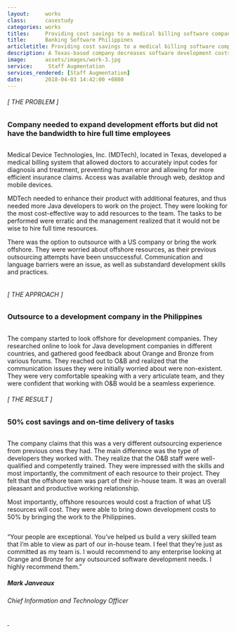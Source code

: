 ```yaml
---
layout:     works
class:      casestudy
categories: works
titles:     Providing cost savings to a medical billing software company in the US
title:      Banking Software Philippines
articletitle: Providing cost savings to a medical billing software company in the US
description: A Texas-based company decreases software development costs by hiring an offshore development team
image:      assets/images/work-3.jpg
service:     Staff Augmentation
services_rendered: [Staff Augmentation]
date:       2018-04-03 14:42:00 +0800
---
```

<div class="row">
  <div class="col-12 col-lg-6">
    <H6>[ THE PROBLEM ]</H6>
    <H3>Company needed to expand development efforts but did not have the bandwidth to hire full time employees</H3>
    <img src="{{ "assets/images/hr.svg" | relative_url }}" alt="" class="hr" />
  </div>
  <div class="col-12 col-lg-6">
    <p>
      Medical Device Technologies, Inc. (MDTech), located in Texas, developed a medical billing system that allowed doctors to accurately input codes for diagnosis and treatment, preventing human error and allowing for more efficient insurance claims. Access was available through web, desktop and mobile devices.
    </p>
    <p>
      MDTech needed to enhance their product with additional features, and thus needed more Java developers to work on the project. They were looking for the most cost-effective way to add resources to the team. The tasks to be performed were erratic and the management realized that it would not be wise to hire full time resources.
    </p>
    <p>
      There was the option to outsource with a US company or bring the work offshore. They were worried about offshore resources, as their previous outsourcing attempts have been unsuccessful. Communication and language barriers were an issue, as well as substandard development skills and practices.
    </p>
  </div>
</div>
<div class="row">
  <div class="col">
    <img src="{{ "assets/images/img-casestudy-3a.jpg" | relative_url }}" alt="" class="img-fluid m10" />
  </div>
</div>
<div class="row">
  <div class="col-12 col-lg-6">
    <H6>[ THE APPROACH ]</H6>
    <H3>Outsource to a development company in the Philippines</H3>
    <img src="{{ "assets/images/hr.svg" | relative_url }}" alt="" class="hr" />
  </div>
  <div class="col-12 col-lg-6">
    <p>
      The company started to look offshore for development companies. They researched online to look for Java development companies in different countries, and gathered good feedback about Orange and Bronze from various forums. They reached out to O&B and realized that the communication issues they were initially worried about were non-existent. They were very comfortable speaking with a very articulate team, and they were confident that working with O&B would be a seamless experience.
    </p>
  </div>
</div>
<div class="row">
  <div class="col-12 col-lg-6">
    <H6>[ THE RESULT ]</H6>
    <H3>50% cost savings and on-time delivery of tasks</H3>
    <img src="{{ "assets/images/hr.svg" | relative_url }}" alt="" class="hr" />
  </div>
  <div class="col-12 col-lg-6">
    <p>
      The company claims that this was a very different outsourcing experience from previous ones they had. The main difference was the type of developers they worked with. They realize that the O&B staff were well-qualified and competently trained. They were impressed with the skills and most importantly, the commitment of each resource to their project. They felt that the offshore team was part of their in-house team. It was an overall pleasant and productive working relationship.
    </p>
    <p>
      Most importantly, offshore resources would cost a fraction of what US resources will cost. They were able to bring down development costs to 50% by bringing the work to the Philippines.
    </p>
  </div>
</div>
<div class="row d-flex justify-content-center">
  <div class="col-xs-12 col-sm-12 col-md-12 col-lg-8 col-xl-8">
    <div class="feedback-container">
      <div class="feedback-slider">
        <div class="feedback-card">
          <img class="element" src="{{ "assets/images/front-element.svg" }}" alt="">
          <div class="feedback-photo">
            <img src="{{ "assets/images/feedback-mark.jpg" | relative_url }}" alt="" class="photo" />
          </div>
          <div class="feedback-content">
            <p class="content">
              “Your people are exceptional. You’ve helped us build a very skilled team that I’m able to view as part of our in-house team. I feel that they’re just as committed as my team is. I would recommend to any enterprise looking at Orange and Bronze for any outsourced software development needs. I highly recommend them.”
            </p>
            <h5 class="author">Mark Janveaux</h5>
            <h6 class="company">
              Chief Information and Technology Officer
            </h6>
          </div>
        </div>
      </div>
      <div class="feedback-controls">
        <a id="btn-prev" href="#" class="btn-links">
          <img class="prev" src="{{ "assets/images/btn-prev.svg" | relative_url }}" alt="" />
        </a>
        <a id="btn-next" href="#" class="btn-links">
          <img class="next" src="{{ "assets/images/btn-next.svg" | relative_url }}" alt="" />
        </a>
      </div>
    </div>
  </div>
</div>
